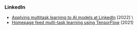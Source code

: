 ### LinkedIn
- [Applying multitask learning to AI models at LinkedIn](https://engineering.linkedin.com/blog/2022/applying-multitask-learning-to-ai-models-at-linkedin) [2022] \
- [Homepage feed multi-task learning using TensorFlow](https://engineering.linkedin.com/blog/2021/homepage-feed-multi-task-learning-using-tensorflow) [2021]
